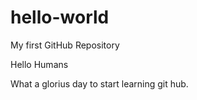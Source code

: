 # hello-world
My first GitHub Repository

Hello Humans

What a glorius day to start learning git hub.
